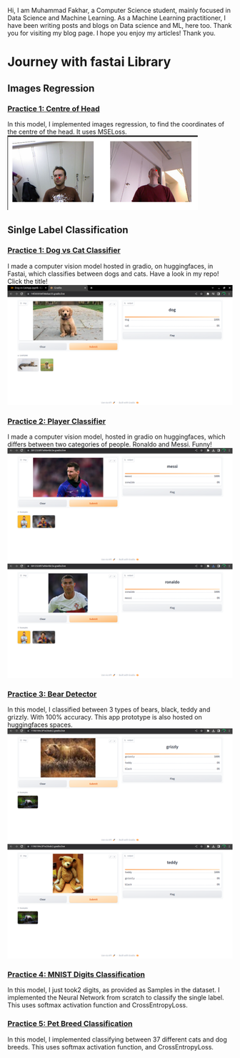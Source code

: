 
Hi, 
I am Muhammad Fakhar, a Computer Science student, mainly focused in Data Science and Machine Learning. 
As a Machine Learning practitioner, I have been writing posts and blogs on Data science and ML, here too. 
Thank you for visiting my blog page. I hope you enjoy my articles!
Thank you.

# Journey with fastai Library

## Images Regression

### [Practice 1: Centre of Head](https://github.com/fakhar-iqbal/FastaiImplementations/blob/main/ComputerVision/ImagesRegression.ipynb)
In this model, I implemented images regression, to find the coordinates of the centre of the head. It uses MSELoss. 
![](/images/regression.png)

## Sinlge Label Classification

### [Practice 1: Dog vs Cat Classifier](https://github.com/fakhar-iqbal/FastaiImplementations/tree/main/ComputerVision/Dog_vs_CatApp.ipynb)
I made a computer vision model hosted in gradio, on huggingfaces, in Fastai, which classifies between dogs and cats. Have a look in my repo! Click the title!
![](/images/prototype.jpg)

### [Practice 2: Player Classifier](https://github.com/fakhar-iqbal/FastaiImplementations/tree/main/ComputerVision/PlayerClassifier.ipynb)
I made a computer vision model, hosted in gradio on huggingfaces, which differs between two categories of people. Ronaldo and Messi. Funny! 
![](/images/messi.png) ![](/images/ronaldo.png)


### [Practice 3: Bear Detector](https://github.com/fakhar-iqbal/FastaiImplementations/tree/main/ComputerVision/BearClassifierPrototype%20.ipynb)
In this model, I classified between 3 types of bears, black, teddy and grizzly. With 100% accuracy. This app prototype is also hosted on huggingfaces spaces. 
![](/images/grizz.png)  ![](/images/teddy.png)


### [Practice 4: MNIST Digits Classification](https://github.com/fakhar-iqbal/FastaiImplementations/blob/main/ComputerVision/DigitClassifierNNfromScratch.ipynb)
In this model, I just took2 digits, as provided as Samples in the dataset. I implemented the Neural Network from scratch to classify the single label. This uses softmax activation function and CrossEntropyLoss. 

### [Practice 5: Pet Breed Classification](https://github.com/fakhar-iqbal/FastaiImplementations/blob/main/ComputerVision/PetBreedsNN.ipynb)
In this model, I implemented classifying between 37 different cats and dog breeds. This uses softmax activation function, and CrossEntropyLoss. 
